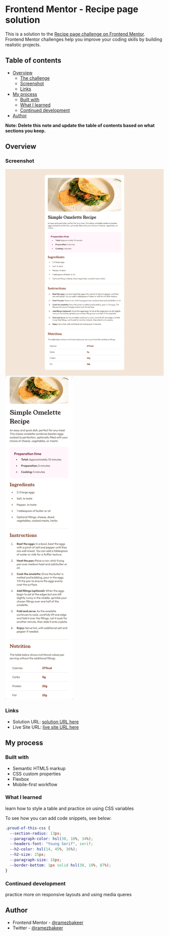 # Frontend Mentor - Recipe page solution

This is a solution to the [Recipe page challenge on Frontend Mentor](https://www.frontendmentor.io/challenges/recipe-page-KiTsR8QQKm). Frontend Mentor challenges help you improve your coding skills by building realistic projects.

## Table of contents

- [Overview](#overview)
  - [The challenge](#the-challenge)
  - [Screenshot](#screenshot)
  - [Links](#links)
- [My process](#my-process)
  - [Built with](#built-with)
  - [What I learned](#what-i-learned)
  - [Continued development](#continued-development)
- [Author](#author)

**Note: Delete this note and update the table of contents based on what sections you keep.**

## Overview

### Screenshot

![](./assets/images/Screenshot%202024-07-22%20at%2000-54-30%20Frontend%20Mentor%20Recipe%20page.png)
![](./assets/images/Screenshot%202024-07-22%20at%2000-56-26%20Frontend%20Mentor%20Recipe%20page.png)

### Links

- Solution URL: [solution URL here](https://github.com/ramezbakeer/recipe-page)
- Live Site URL: [live site URL here](https://ramezbakeer.github.io/recipe-page/)

## My process

### Built with

- Semantic HTML5 markup
- CSS custom properties
- Flexbox
- Mobile-first workflow

### What I learned

learn how to style a table and practice on using CSS variables

To see how you can add code snippets, see below:

```css
.proud-of-this-css {
  --section-radius: 13px;
  --paragraph-color: hsl(30, 10%, 34%);
  --headers-font: "Young Serif", serif;
  --h2-color: hsl(14, 45%, 36%);
  --h2-size: 25px;
  --paragraph-size: 16px;
  --border-bottom: 1px solid hsl(30, 18%, 87%);
}
```


### Continued development

practice more on responsive layouts and using media queres





## Author

- Frontend Mentor - [@ramezbakeer](https://www.frontendmentor.io/profile/ramezbakeer)
- Twitter - [@ramezbakeer](https://www.twitter.com/ramezbakeer)


